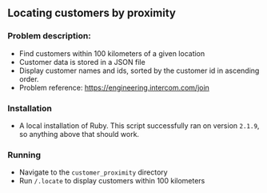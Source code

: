 ## Locating customers by proximity

### Problem description:

* Find customers within 100 kilometers of a given location
* Customer data is stored in a JSON file
* Display customer names and ids, sorted by the customer id in ascending order.
* Problem reference: https://engineering.intercom.com/join

### Installation

* A local installation of Ruby. This script successfully ran on version `2.1.9`, so anything above that should work.

### Running

* Navigate to the `customer_proximity` directory
* Run `/.locate` to display customers within 100 kilometers
